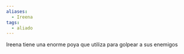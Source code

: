 ```yaml
---
aliases:
  - Ireena
tags:
  - aliado
---
```

Ireena tiene una enorme poya que utiliza para golpear a sus enemigos